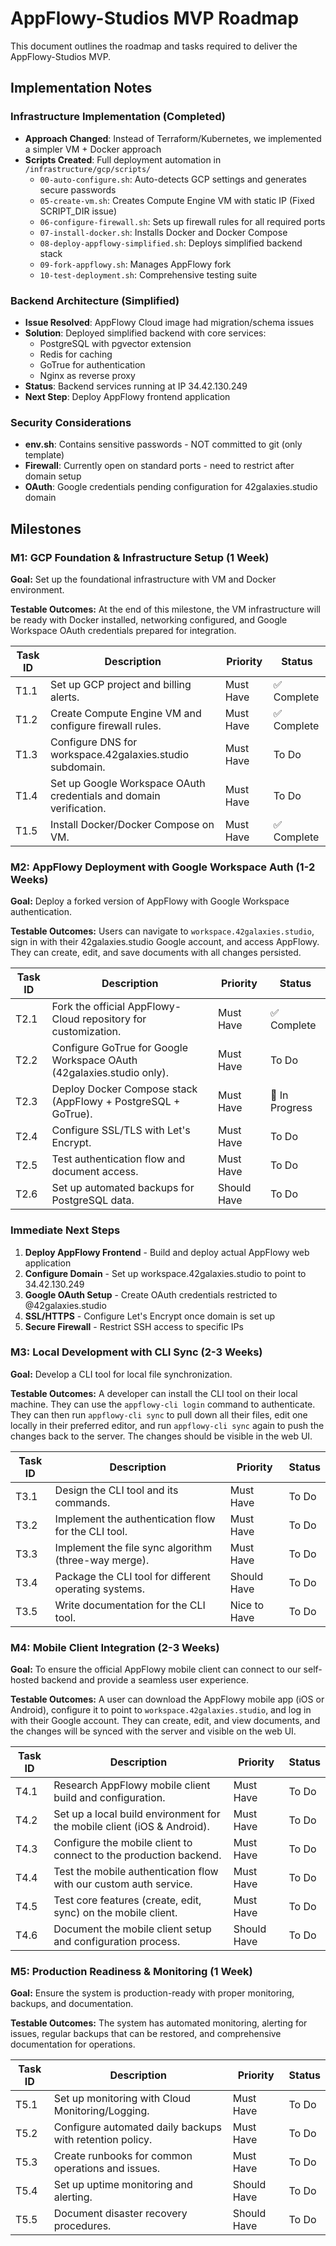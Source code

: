 # AppFlowy-Studios MVP Roadmap

This document outlines the roadmap and tasks required to deliver the AppFlowy-Studios MVP.

## Implementation Notes

### Infrastructure Implementation (Completed)
- **Approach Changed**: Instead of Terraform/Kubernetes, we implemented a simpler VM + Docker approach
- **Scripts Created**: Full deployment automation in `/infrastructure/gcp/scripts/`
  - `00-auto-configure.sh`: Auto-detects GCP settings and generates secure passwords
  - `05-create-vm.sh`: Creates Compute Engine VM with static IP (Fixed SCRIPT_DIR issue)
  - `06-configure-firewall.sh`: Sets up firewall rules for all required ports
  - `07-install-docker.sh`: Installs Docker and Docker Compose
  - `08-deploy-appflowy-simplified.sh`: Deploys simplified backend stack
  - `09-fork-appflowy.sh`: Manages AppFlowy fork
  - `10-test-deployment.sh`: Comprehensive testing suite

### Backend Architecture (Simplified)
- **Issue Resolved**: AppFlowy Cloud image had migration/schema issues
- **Solution**: Deployed simplified backend with core services:
  - PostgreSQL with pgvector extension
  - Redis for caching
  - GoTrue for authentication
  - Nginx as reverse proxy
- **Status**: Backend services running at IP 34.42.130.249
- **Next Step**: Deploy AppFlowy frontend application

### Security Considerations
- **env.sh**: Contains sensitive passwords - NOT committed to git (only template)
- **Firewall**: Currently open on standard ports - need to restrict after domain setup
- **OAuth**: Google credentials pending configuration for 42galaxies.studio domain

## Milestones

### M1: GCP Foundation & Infrastructure Setup (1 Week)

**Goal:** Set up the foundational infrastructure with VM and Docker environment.

**Testable Outcomes:** At the end of this milestone, the VM infrastructure will be ready with Docker installed, networking configured, and Google Workspace OAuth credentials prepared for integration.

| Task ID | Description | Priority | Status |
|---------|-------------|----------|--------|
| T1.1 | Set up GCP project and billing alerts. | Must Have | ✅ Complete |
| T1.2 | Create Compute Engine VM and configure firewall rules. | Must Have | ✅ Complete |
| T1.3 | Configure DNS for workspace.42galaxies.studio subdomain. | Must Have | To Do |
| T1.4 | Set up Google Workspace OAuth credentials and domain verification. | Must Have | To Do |
| T1.5 | Install Docker/Docker Compose on VM. | Must Have | ✅ Complete |

### M2: AppFlowy Deployment with Google Workspace Auth (1-2 Weeks)

**Goal:** Deploy a forked version of AppFlowy with Google Workspace authentication.

**Testable Outcomes:** Users can navigate to `workspace.42galaxies.studio`, sign in with their 42galaxies.studio Google account, and access AppFlowy. They can create, edit, and save documents with all changes persisted.

| Task ID | Description | Priority | Status |
|---------|-------------|----------|--------|
| T2.1 | Fork the official AppFlowy-Cloud repository for customization. | Must Have | ✅ Complete |
| T2.2 | Configure GoTrue for Google Workspace OAuth (42galaxies.studio only). | Must Have | To Do |
| T2.3 | Deploy Docker Compose stack (AppFlowy + PostgreSQL + GoTrue). | Must Have | 🔄 In Progress |
| T2.4 | Configure SSL/TLS with Let's Encrypt. | Must Have | To Do |
| T2.5 | Test authentication flow and document access. | Must Have | To Do |
| T2.6 | Set up automated backups for PostgreSQL data. | Should Have | To Do |

### Immediate Next Steps
1. **Deploy AppFlowy Frontend** - Build and deploy actual AppFlowy web application
2. **Configure Domain** - Set up workspace.42galaxies.studio to point to 34.42.130.249
3. **Google OAuth Setup** - Create OAuth credentials restricted to @42galaxies.studio
4. **SSL/HTTPS** - Configure Let's Encrypt once domain is set up
5. **Secure Firewall** - Restrict SSH access to specific IPs

### M3: Local Development with CLI Sync (2-3 Weeks)

**Goal:** Develop a CLI tool for local file synchronization.

**Testable Outcomes:** A developer can install the CLI tool on their local machine. They can use the `appflowy-cli login` command to authenticate. They can then run `appflowy-cli sync` to pull down all their files, edit one locally in their preferred editor, and run `appflowy-cli sync` again to push the changes back to the server. The changes should be visible in the web UI.

| Task ID | Description | Priority | Status |
|---------|-------------|----------|--------|
| T3.1 | Design the CLI tool and its commands. | Must Have | To Do |
| T3.2 | Implement the authentication flow for the CLI tool. | Must Have | To Do |
| T3.3 | Implement the file sync algorithm (three-way merge). | Must Have | To Do |
| T3.4 | Package the CLI tool for different operating systems. | Should Have | To Do |
| T3.5 | Write documentation for the CLI tool. | Nice to Have | To Do |

### M4: Mobile Client Integration (2-3 Weeks)

**Goal:** To ensure the official AppFlowy mobile client can connect to our self-hosted backend and provide a seamless user experience.

**Testable Outcomes:** A user can download the AppFlowy mobile app (iOS or Android), configure it to point to `workspace.42galaxies.studio`, and log in with their Google account. They can create, edit, and view documents, and the changes will be synced with the server and visible on the web UI.

| Task ID | Description | Priority | Status |
|---------|-------------|----------|--------|
| T4.1 | Research AppFlowy mobile client build and configuration. | Must Have | To Do |
| T4.2 | Set up a local build environment for the mobile client (iOS & Android). | Must Have | To Do |
| T4.3 | Configure the mobile client to connect to the production backend. | Must Have | To Do |
| T4.4 | Test the mobile authentication flow with our custom auth service. | Must Have | To Do |
| T4.5 | Test core features (create, edit, sync) on the mobile client. | Must Have | To Do |
| T4.6 | Document the mobile client setup and configuration process. | Should Have | To Do |

### M5: Production Readiness & Monitoring (1 Week)

**Goal:** Ensure the system is production-ready with proper monitoring, backups, and documentation.

**Testable Outcomes:** The system has automated monitoring, alerting for issues, regular backups that can be restored, and comprehensive documentation for operations.

| Task ID | Description | Priority | Status |
|---------|-------------|----------|--------|
| T5.1 | Set up monitoring with Cloud Monitoring/Logging. | Must Have | To Do |
| T5.2 | Configure automated daily backups with retention policy. | Must Have | To Do |
| T5.3 | Create runbooks for common operations and issues. | Must Have | To Do |
| T5.4 | Set up uptime monitoring and alerting. | Should Have | To Do |
| T5.5 | Document disaster recovery procedures. | Should Have | To Do |
